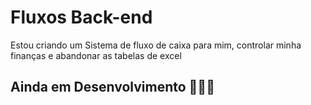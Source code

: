 # Fluxos  Back-end
Estou criando um Sistema de fluxo de caixa para mim, controlar minha finanças e abandonar as tabelas de excel

## Ainda em Desenvolvimento 🤰🤰😁
